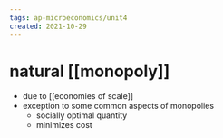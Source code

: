 ```yaml
---
tags: ap-microeconomics/unit4 
created: 2021-10-29
---
```


# natural [[monopoly]]

- due to [[economies of scale]]
- exception to some common aspects of monopolies
	- socially optimal quantity
	- minimizes cost 
